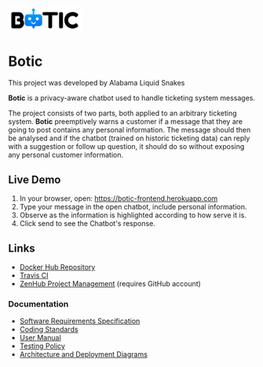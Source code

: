 <div align="centre"><img src="https://github.com/cos301-2019-se/Botic/blob/%2357_Readme-Updates/ui/media/BoticLogo1.PNG" width="150"></div>

# Botic

This project was developed by Alabama Liquid Snakes

**Botic** is a privacy-aware chatbot used to handle ticketing system messages.

The project consists of two parts, both applied to an arbitrary ticketing system. **Botic** preemptively warns a customer if a message that they are going to post contains any personal information. The message should then be analysed and if the chatbot (trained on historic ticketing data) can reply with a suggestion or follow up question, it should do so without exposing any personal customer information.

## Live Demo
1. In your browser, open: https://botic-frontend.herokuapp.com
2. Type your message in the open chatbot, include personal information.
3. Observe as the information is highlighted according to how serve it is.
4. Click send to see the Chatbot's response.

## Links
- <a href="https://hub.docker.com/r/alabamaliquidservices/botic" target="_blank">Docker Hub Repository</a>
- <a href="https://travis-ci.com/cos301-2019-se/Botic" target="_blank">Travis CI</a>
- <a href="https://app.zenhub.com/workspaces/botic-5cc1a7ea036c7737a1fc9673/board?repos=182156004" target="_blank">ZenHub Project Management</a> (requires GitHub account)

### Documentation
- <a href="" target="_blank">Software Requirements Specification</a>
- <a href="" target="_blank">Coding Standards</a>
- <a href="" target="_blank">User Manual</a>
- <a href="" target="_blank">Testing Policy</a>
- <a href="" target="_blank">Architecture and Deployment Diagrams</a>
